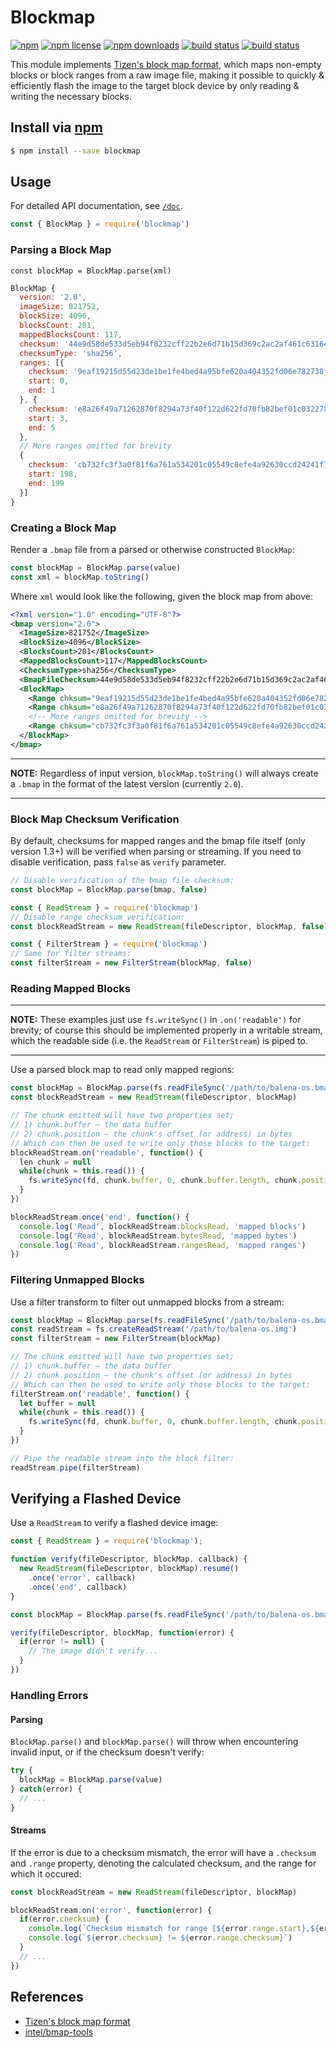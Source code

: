 # Blockmap
[![npm](https://img.shields.io/npm/v/blockmap.svg?style=flat-square)](https://npmjs.com/package/blockmap)
[![npm license](https://img.shields.io/npm/l/blockmap.svg?style=flat-square)](https://npmjs.com/package/blockmap)
[![npm downloads](https://img.shields.io/npm/dm/blockmap.svg?style=flat-square)](https://npmjs.com/package/blockmap)
[![build status](https://img.shields.io/travis/balena-io-modules/blockmap/master.svg?style=flat-square&label=linux)](https://travis-ci.org/balena-io-modules/blockmap)
[![build status](https://img.shields.io/appveyor/ci/balena-io/blockmap/master.svg?style=flat-square&label=windows)](https://ci.appveyor.com/project/balena-io/blockmap)

This module implements [Tizen's block map format](https://source.tizen.org/documentation/reference/bmaptool/introduction),
which maps non-empty blocks or block ranges from a raw image file,
making it possible to quickly & efficiently flash the image to the target block device
by only reading & writing the necessary blocks.

## Install via [npm](https://npmjs.com)

```sh
$ npm install --save blockmap
```

## Usage

For detailed API documentation, see [`/doc`](https://github.com/balena-io-modules/blockmap/tree/master/doc).

```js
const { BlockMap } = require('blockmap')
```

### Parsing a Block Map

```
const blockMap = BlockMap.parse(xml)
```

```js
BlockMap {
  version: '2.0',
  imageSize: 821752,
  blockSize: 4096,
  blocksCount: 201,
  mappedBlocksCount: 117,
  checksum: '44e9d58de533d5eb94f8232cff22b2e6d71b15d369c2ac2af461c63164cce324',
  checksumType: 'sha256',
  ranges: [{
    checksum: '9eaf19215d55d23de1be1fe4bed4a95bfe620a404352fd06e782738fff58e500',
    start: 0,
    end: 1
  }, {
    checksum: 'e8a26f49a71262870f8294a73f40f122d622fd70fb82bef01c0322785e9fd6b2',
    start: 3,
    end: 5
  },
  // More ranges omitted for brevity
  {
    checksum: 'cb732fc3f3a0f81f6a761a534201c05549c8efe4a92630ccd24241f72d7d618c',
    start: 198,
    end: 199
  }]
}
```

### Creating a Block Map

Render a `.bmap` file from a parsed or otherwise constructed `BlockMap`:

```js
const blockMap = BlockMap.parse(value)
const xml = blockMap.toString()
```

Where `xml` would look like the following, given the block map from above:

```xml
<?xml version="1.0" encoding="UTF-8"?>
<bmap version="2.0">
  <ImageSize>821752</ImageSize>
  <BlockSize>4096</BlockSize>
  <BlocksCount>201</BlocksCount>
  <MappedBlocksCount>117</MappedBlocksCount>
  <ChecksumType>sha256</ChecksumType>
  <BmapFileChecksum>44e9d58de533d5eb94f8232cff22b2e6d71b15d369c2ac2af461c63164cce324</BmapFileChecksum>
  <BlockMap>
    <Range chksum="9eaf19215d55d23de1be1fe4bed4a95bfe620a404352fd06e782738fff58e500">0-1</Range>
    <Range chksum="e8a26f49a71262870f8294a73f40f122d622fd70fb82bef01c0322785e9fd6b2">3-5</Range>
    <!-- More ranges omitted for brevity -->
    <Range chksum="cb732fc3f3a0f81f6a761a534201c05549c8efe4a92630ccd24241f72d7d618c">198-199</Range>
  </BlockMap>
</bmap>
```

---

**NOTE:** Regardless of input version, `blockMap.toString()` will always
create a `.bmap` in the format of the latest version (currently `2.0`).

---

### Block Map Checksum Verification

By default, checksums for mapped ranges and the bmap file itself (only version 1.3+)
will be verified when parsing or streaming. If you need to disable verification,
pass `false` as `verify` parameter.

```js
// Disable verification of the bmap file checksum:
const blockMap = BlockMap.parse(bmap, false)
```

```js
const { ReadStream } = require('blockmap')
// Disable range checksum verification:
const blockReadStream = new ReadStream(fileDescriptor, blockMap, false)
```

```js
const { FilterStream } = require('blockmap')
// Same for filter streams:
const filterStream = new FilterStream(blockMap, false)
```

### Reading Mapped Blocks

---

**NOTE:** These examples just use `fs.writeSync()` in `.on('readable')` for brevity;
of course this should be implemented properly in a writable stream, which the readable
side (i.e. the `ReadStream` or `FilterStream`) is piped to.

---

Use a parsed block map to read only mapped regions:

```js
const blockMap = BlockMap.parse(fs.readFileSync('/path/to/balena-os.bmap'))
const blockReadStream = new ReadStream(fileDescriptor, blockMap)

// The chunk emitted will have two properties set;
// 1) chunk.buffer – the data buffer
// 2) chunk.position – the chunk's offset (or address) in bytes
// Which can then be used to write only those blocks to the target:
blockReadStream.on('readable', function() {
  len chunk = null
  while(chunk = this.read()) {
    fs.writeSync(fd, chunk.buffer, 0, chunk.buffer.length, chunk.position)
  }
})

blockReadStream.once('end', function() {
  console.log('Read', blockReadStream.blocksRead, 'mapped blocks')
  console.log('Read', blockReadStream.bytesRead, 'mapped bytes')
  console.log('Read', blockReadStream.rangesRead, 'mapped ranges')
})
```

### Filtering Unmapped Blocks

Use a filter transform to filter out unmapped blocks from a stream:

```js
const blockMap = BlockMap.parse(fs.readFileSync('/path/to/balena-os.bmap'))
const readStream = fs.createReadStream('/path/to/balena-os.img')
const filterStream = new FilterStream(blockMap)

// The chunk emitted will have two properties set;
// 1) chunk.buffer – the data buffer
// 2) chunk.position – the chunk's offset (or address) in bytes
// Which can then be used to write only those blocks to the target:
filterStream.on('readable', function() {
  let buffer = null
  while(chunk = this.read()) {
    fs.writeSync(fd, chunk.buffer, 0, chunk.buffer.length, chunk.position)
  }
})

// Pipe the readable stream into the block filter:
readStream.pipe(filterStream)
```

## Verifying a Flashed Device

Use a `ReadStream` to verify a flashed device image:

```js
const { ReadStream } = require('blockmap');

function verify(fileDescriptor, blockMap, callback) {
  new ReadStream(fileDescriptor, blockMap).resume()
    .once('error', callback)
    .once('end', callback)
}

const blockMap = BlockMap.parse(fs.readFileSync('/path/to/balena-os.bmap'))

verify(fileDescriptor, blockMap, function(error) {
  if(error != null) {
    // The image didn't verify...
  }
})
```

### Handling Errors

#### Parsing

`BlockMap.parse()` and `blockMap.parse()` will throw when
encountering invalid input, or if the checksum doesn't verify:

```js
try {
  blockMap = BlockMap.parse(value)
} catch(error) {
  // ...
}
```

#### Streams

If the error is due to a checksum mismatch,
the error will have a `.checksum` and `.range` property,
denoting the calculated checksum, and the range for which it occured:

```js
const blockReadStream = new ReadStream(fileDescriptor, blockMap)

blockReadStream.on('error', function(error) {
  if(error.checksum) {
    console.log(`Checksum mismatch for range [${error.range.start},${error.range.end}]:`)
    console.log(`${error.checksum} != ${error.range.checksum}`)
  }
  // ...
})
```

## References

- [Tizen's block map format](https://source.tizen.org/documentation/reference/bmaptool/introduction)
- [intel/bmap-tools](https://github.com/intel/bmap-tools)
